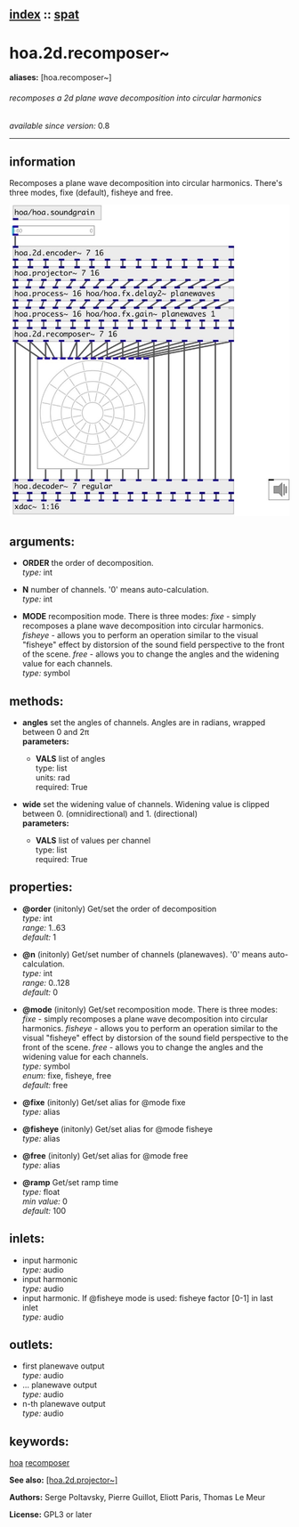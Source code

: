 [index](index.html) :: [spat](category_spat.html)
---

# hoa.2d.recomposer~
**aliases:** [hoa.recomposer\~]


###### recomposes a 2d plane wave decomposition into circular harmonics

*available since version:* 0.8

---


## information
Recomposes a plane wave decomposition into circular harmonics. There&#39;s three modes, fixe (default), fisheye and free.


[![example](../examples/img/hoa.2d.recomposer~.jpg)](../examples/pd/hoa.2d.recomposer~.pd)



## arguments:

* **ORDER**
the order of decomposition.<br>
_type:_ int<br>

* **N**
number of channels. &#39;0&#39; means auto-calculation.<br>
_type:_ int<br>

* **MODE**
recomposition mode. There is three modes: *fixe* - simply recomposes a plane
wave decomposition into circular harmonics. *fisheye* - allows you to perform
an operation similar to the visual &#34;fisheye&#34; effect by distorsion of the sound
field perspective to the front of the scene. *free* - allows you to change the
angles and the widening value for each channels.<br>
_type:_ symbol<br>



## methods:

* **angles**
set the angles of channels. Angles are in radians, wrapped between 0 and 2π<br>
  __parameters:__
  - **VALS** list of angles<br>
    type: list <br>
    units: rad <br>
    required: True <br>

* **wide**
set the widening value of channels. Widening value is clipped between 0.
(omnidirectional) and 1. (directional)<br>
  __parameters:__
  - **VALS** list of values per channel<br>
    type: list <br>
    required: True <br>




## properties:

* **@order** (initonly)
Get/set the order of decomposition<br>
_type:_ int<br>
_range:_ 1..63<br>
_default:_ 1<br>

* **@n** (initonly)
Get/set number of channels (planewaves). &#39;0&#39; means auto-calculation.<br>
_type:_ int<br>
_range:_ 0..128<br>
_default:_ 0<br>

* **@mode** (initonly)
Get/set recomposition mode. There is three modes: *fixe* - simply recomposes a plane
wave decomposition into circular harmonics. *fisheye* - allows you to perform
an operation similar to the visual &#34;fisheye&#34; effect by distorsion of the sound
field perspective to the front of the scene. *free* - allows you to change the
angles and the widening value for each channels.<br>
_type:_ symbol<br>
_enum:_ fixe, fisheye, free<br>
_default:_ free<br>

* **@fixe** (initonly)
Get/set alias for @mode fixe<br>
_type:_ alias<br>

* **@fisheye** (initonly)
Get/set alias for @mode fisheye<br>
_type:_ alias<br>

* **@free** (initonly)
Get/set alias for @mode free<br>
_type:_ alias<br>

* **@ramp** 
Get/set ramp time<br>
_type:_ float<br>
_min value:_ 0<br>
_default:_ 100<br>



## inlets:

* input harmonic<br>
_type:_ audio
* input harmonic<br>
_type:_ audio
* input harmonic. If @fisheye mode is used: fisheye factor [0-1] in last inlet<br>
_type:_ audio



## outlets:

* first planewave output<br>
_type:_ audio
* ... planewave output<br>
_type:_ audio
* n-th planewave output<br>
_type:_ audio



## keywords:

[hoa](keywords/hoa.html)
[recomposer](keywords/recomposer.html)



**See also:**
[\[hoa.2d.projector~\]](hoa.2d.projector~.html)




**Authors:** Serge Poltavsky, Pierre Guillot, Eliott Paris, Thomas Le Meur




**License:** GPL3 or later





